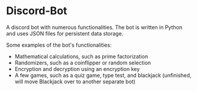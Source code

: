 # Discord-Bot
A discord bot with numerous functionalities. The bot is written in Python and uses JSON files for persistent data storage.

Some examples of the bot's functionalities:
- Mathematical calculations, such as prime factorization
- Randomizers, such as a coinflipper or random selection
- Encryption and decryption using an encryption key
- A few games, such as a quiz game, type test, and blackjack (unfinished, will move Blackjack over to another separate bot)
